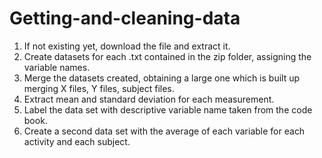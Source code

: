 # Getting-and-cleaning-data

1. If not existing yet, download the file and extract it.
2. Create datasets for each .txt contained in the zip folder, assigning the variable names.
3. Merge the datasets created, obtaining a large one which is built up merging X files, Y files, subject files.
4. Extract mean and standard deviation for each measurement.
5. Label the data set with descriptive variable name taken from the code book.
6. Create a second data set with the average of each variable for each activity and each subject.
